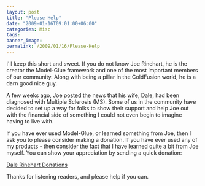 ```yaml
---
layout: post
title: "Please Help"
date: "2009-01-16T09:01:00+06:00"
categories: Misc 
tags: 
banner_image: 
permalink: /2009/01/16/Please-Help
---
```


I'll keep this short and sweet. If you do not know Joe Rinehart, he is the creator the Model-Glue framework and one of the most important members of our community. Along with being a pillar in the ColdFusion world, he is a darn good nice guy. 

A few weeks ago, Joe <a href="http://firemoss.com/post.cfm/my-wife-dale-rinehart-has-ms-and-a-great-attitude">posted</a> the news that his wife, Dale, had been diagnosed with Multiple Sclerosis (MS). Some of us in the community have decided to set up a way for folks to show their support and help Joe out with the financial side of something I could not even begin to imagine having to live with. 

If you have ever used Model-Glue, or learned something from Joe, then I ask you to please consider making a donation. If you have ever used any of my products - then consider the fact that I have learned quite a bit from Joe myself. You can show your appreciation by sending a quick donation:

<a href="http://helpsupportjoeanddale.com/">Dale Rinehart Donations</a>

Thanks for listening readers, and please help if you can.